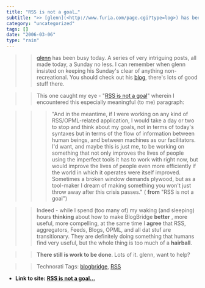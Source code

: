 ```yaml
---
title: "RSS is not a goal…"
subtitle: ">> [glenn](<http://www.furia.com/page.cgi?type=log>) has been busy today. A"
category: "uncategorized"
tags: []
date: "2006-03-06"
type: "rain"
---
```

>>

>> [glenn](<http://www.furia.com/page.cgi?type=log>) has been busy today. A
series of very intriguing posts, all made today, a Sunday no less. I can
remember when glenn insisted on keeping his Sunday's clear of anything non-
recreational. You should check out his
[blog](<http://www.furia.com/page.cgi?type=log>), there's lots of good stuff
there.

>>

>> This one caught my eye - "[RSS is not a
goal](<http://www.furia.com/page.cgi?type=log&id=205>)" wherein I encountered
this especially meaningful (to me) paragraph:

>>

>>> "And in the meantime, if I were working on any kind of RSS/OPML-related
application, I would take a day or two to stop and think about my goals, not
in terms of today's syntaxes but in terms of the flow of information between
human beings, and between machines as our facilitators. I'd want, and maybe
this is just me, to be working on something that not only improves the lives
of people using the imperfect tools it has to work with right now, but would
improve the lives of people even more efficiently if the world in which it
operates were itself improved. Sometimes a broken window demands plywood, but
as a tool-maker I dream of making something you won't just throw away after
this crisis passes." ( **from** "RSS is not a goal")

>>

>> Indeed - while I spend (too many of) my waking (and sleeping) hours
**thinking** about how to make BlogBridge **better** , more useful, more
compelling, at the same time I **agree** that RSS, aggregators, Feeds, Blogs,
OPML, and all dat stuf are transitionary. They are definitely doing something
that humans find very useful, but the whole thing is too much of a
**hairball**.

>>

>> **There still is work to be done**. Lots of it. glenn, want to help?

>>

>> Technorati Tags: [blogbridge](<http://www.technorati.com/tag/blogbridge>),
[RSS](<http://www.technorati.com/tag/RSS>)


* **Link to site:** **[RSS is not a goal…](None)**